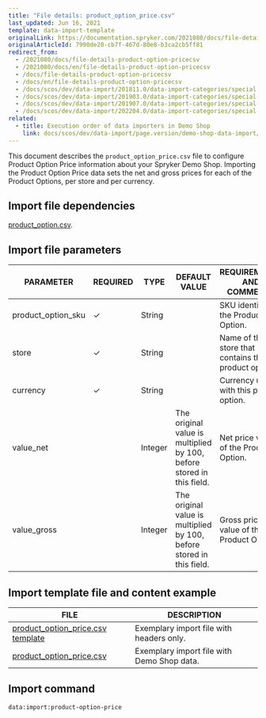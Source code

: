 ```yaml
---
title: "File details: product_option_price.csv"
last_updated: Jun 16, 2021
template: data-import-template
originalLink: https://documentation.spryker.com/2021080/docs/file-details-product-option-pricecsv
originalArticleId: 7990de20-cb7f-467d-80e8-b3ca2cb5ff81
redirect_from:
  - /2021080/docs/file-details-product-option-pricecsv
  - /2021080/docs/en/file-details-product-option-pricecsv
  - /docs/file-details-product-option-pricecsv
  - /docs/en/file-details-product-option-pricecsv
  - /docs/scos/dev/data-import/201811.0/data-import-categories/special-product-types/product-options/file-details-product-option-price.csv.html
  - /docs/scos/dev/data-import/201903.0/data-import-categories/special-product-types/product-options/file-details-product-option-price.csv.html
  - /docs/scos/dev/data-import/201907.0/data-import-categories/special-product-types/product-options/file-details-product-option-price.csv.html
  - /docs/scos/dev/data-import/202204.0/data-import-categories/special-product-types/product-options/file-details-product-option-price.csv.html
related:
  - title: Execution order of data importers in Demo Shop
    link: docs/scos/dev/data-import/page.version/demo-shop-data-import/execution-order-of-data-importers-in-demo-shop.html
---
```


This document describes the `product_option_price.csv` file to configure Product Option Price information about your Spryker Demo Shop. Importing the Product Option Price data sets the net and gross prices for each of the Product Options, per store and per currency.

## Import file dependencies

[product_option.csv](/docs/pbc/all/product-information-management/{{page.version}}/import-and-export-data/product-options/file-details-product-option.csv.html).

## Import file parameters

| PARAMETER | REQUIRED | TYPE | DEFAULT VALUE | REQUIREMENTS AND COMMENTS | DESCRIPTION |
| --- | --- | --- | --- | --- | --- |
| product_option_sku | &check; | String |  |  SKU identifier of the Product Option.|
| store | &check; | String |  | Name of the store that contains this product option. |
| currency | &check; | String |  | Currency used with this product option. |
| value_net |  | Integer |The original value is multiplied by 100, before stored in this field. | Net price value of the Product Option. |
| value_gross |  | Integer | The original value is multiplied by 100, before stored in this field. | Gross price value of the Product Option. |


## Import template file and content example

| FILE | DESCRIPTION |
| --- | --- |
| [product_option_price.csv template](https://spryker.s3.eu-central-1.amazonaws.com/docs/Developer+Guide/Back-End/Data+Manipulation/Data+Ingestion/Data+Import/Data+Import+Categories/Special+Product+Types/Product+Options/Template+product_option_price.csv) | Exemplary import file with headers only. |
| [product_option_price.csv](https://spryker.s3.eu-central-1.amazonaws.com/docs/Developer+Guide/Back-End/Data+Manipulation/Data+Ingestion/Data+Import/Data+Import+Categories/Special+Product+Types/Product+Options/product_option_price.csv) | Exemplary import file with Demo Shop data. |

## Import command

```bash
data:import:product-option-price
```
